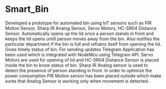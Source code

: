 # Smart_Bin
Developed a prototype for automated bin using IoT sensors such as PIR Motion Sensor, Sharp IR Analog Sensor, Servo Motors, HC-SR04 Distance 
Sensor.
Automatically opens up the lid once a person stands in front and keeps the lid opens untill person moves away from the bin. Also notifies the particular department if the bin is full and refrains itself from opening the lid. Gives timely status of bin. 
For sending updates Telegram Application has been used which is integrated with NodeMcu using  Telegram API. 
Servo Motors are used for opening of lid and HC-SR04 Distance Sensor is placed inside the bin to know status of bin. 
Sharp IR Analog sensor is used to detect the presence of person standing in front. In order to optimize the power consumption PIR Motion sensor has been placed outside which make sures that Analog Sensor is working only when movement is detected.
